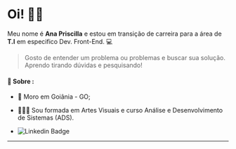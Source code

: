 # **Oi!** 👋🏻


Meu nome é **Ana Priscilla** e estou em transição de carreira para a área de **T.I** em especifico Dev. Front-End. 💻


> Gosto de entender um problema ou problemas e buscar sua solução. Aprendo tirando dúvidas e pesquisando! 

#### 🔸 **Sobre :** 
- 📍 Moro em Goiânia - GO;
- 👨🏼‍🎓 Sou formada em Artes Visuais e curso Análise e Desenvolvimento de Sistemas (ADS).

 - ![Linkedin Badge](https://img.shields.io/badge/-Linkedln-blue?style=flatsquare&logo=Linkedin&logoColor=white&link=https://www.linkedin.com/in/anapriscilla/)

---
